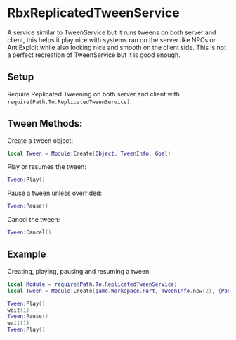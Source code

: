 # RbxReplicatedTweenService
A service similar to TweenService but it runs tweens on both server and client, this helps it play nice with systems ran on the server like NPCs or AntiExploit while also looking nice and smooth on the client side. This is not a perfect recreation of TweenService but it is good enough.

## Setup
Require Replicated Tweening on both server and client with ```require(Path.To.ReplicatedTweenService)```.

## Tween Methods:
Create a tween object:
```lua
local Tween = Module:Create(Object, TweenInfo, Goal)
```
Play or resumes the tween:
```lua
Tween:Play()
```
Pause a tween unless overrided:
```lua
Tween:Pause()
```
Cancel the tween:
```lua
Tween:Cancel()
```

## Example
Creating, playing, pausing and resuming a tween:
```lua
local Module = require(Path.To.ReplicatedTweenService)
local Tween = Module:Create(game.Workspace.Part, TweenInfo.new(2), {Position = Vector3.new(0,0,0))

Tween:Play()
wait(1)
Tween:Pause()
wait(1)
Tween:Play()
```
